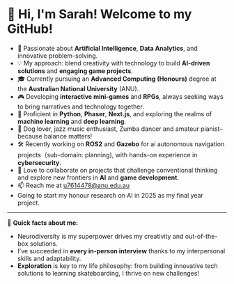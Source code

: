 # 👋 Hi, I'm Sarah! Welcome to my GitHub!

- 🌟 Passionate about **Artificial Intelligence**, **Data Analytics**, and innovative problem-solving. 
- 💡 My approach: blend creativity with technology to build **AI-driven solutions** and **engaging game projects**.
- 🎓 Currently pursuing an **Advanced Computing (Honours)** degree at the **Australian National University** (ANU).
- 🎮 Developing **interactive mini-games** and **RPGs**, always seeking ways to bring narratives and technology together.
- 🤖 Proficient in **Python**, **Phaser**, **Next.js**, and exploring the realms of **machine learning** and **deep learning**.
- 🐾 Dog lover, jazz music enthusiast, Zumba dancer and amateur pianist– because balance matters!
- 🛠️ Recently working on **ROS2** and **Gazebo** for ai autonomous navigation projects（sub-domain: planning), with hands-on experience in **cybersecurity**.
- 💬 Love to collaborate on projects that challenge conventional thinking and explore new frontiers in **AI** and **game development**.
- 📫 Reach me at [u7614478@anu.edu.au](mailto:u7614478@anu.edu.au)
- Going to start my honour research on AI in 2025 as my final year project.

---

💭 **Quick facts about me:**
- Neurodiversity is my superpower drives my creativity and out-of-the-box solutions.
- I’ve succeeded in **every in-person interview** thanks to my interpersonal skills and adaptability.
- **Exploration** is key to my life philosophy: from building innovative tech solutions to learning skateboarding, I thrive on new challenges!
  
<!---
SaraAlsoShuran/SaraAlsoShuran is a ✨ special ✨ repository because its `README.md` (this file) appears on your GitHub profile.
You can click the Preview link to take a look at your changes.
--->
